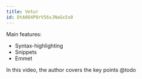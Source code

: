 ```yaml
---
title: Vetur
id: DtA0O4P8rV56sJNaGx5s0
---
```


Main features:

* Syntax-highlighting
* Snippets
* Emmet

<link-bookmark href="https://www.vuemastery.com/courses/real-world-vue-js/optimizing-your-editor/" title="Optimizing your Editor - Real World Vue.js | Vue Mastery">In this video, the author covers the key points  @todo</link-bookmark>
